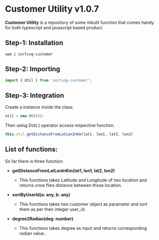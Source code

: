 # Customer Utility v1.0.7

**Customer Utility**  is a repository of some inbuilt function that comes handy for both typescript and javascript based product.

## Step-1: Installation 
```
npm i sorting-customer
```

## Step-2: Importing
```javascript
import { Util } from 'sorting-customer';
```

## Step-3: Integration
Create a instance inside the class:
```typescript
util = new Util();
```
Then using Dot(.) operator access respective function.
```typescript
this.util.getDistanceFromLatLonInKm(lat1, lon1, lat2, lon2)
```

## List of functions:
So far there is three function:
* **getDistanceFromLatLonInKm(lat1, lon1, lat2, lon2)**
  * This functions takes Latitude and Longitude of two location and returns crow flies distance between those location.
  
* **sortByUserId(a: any, b: any)**
  * This functions takes two customer object as parameter and sort them as per their integer user_id.
  
* **degree2Radian(deg: number)**
  * This functions takes degree as input and returns corresponding radian value..



